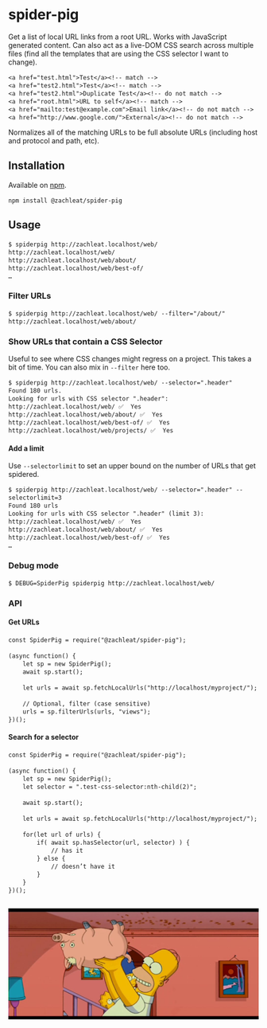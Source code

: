 # spider-pig

Get a list of local URL links from a root URL. Works with JavaScript generated content. Can also act as a live-DOM CSS search across multiple files (find all the templates that are using the CSS selector I want to change).

```
<a href="test.html">Test</a><!-- match -->
<a href="test2.html">Test</a><!-- match -->
<a href="test2.html">Duplicate Test</a><!-- do not match -->
<a href="root.html">URL to self</a><!-- match -->
<a href="mailto:test@example.com">Email link</a><!-- do not match -->
<a href="http://www.google.com/">External</a><!-- do not match -->
```

Normalizes all of the matching URLs to be full absolute URLs (including host and protocol and path, etc).

## Installation

Available on [npm](https://www.npmjs.com/package/@zachleat/spider-pig).

```
npm install @zachleat/spider-pig
```

## Usage

```
$ spiderpig http://zachleat.localhost/web/
http://zachleat.localhost/web/
http://zachleat.localhost/web/about/
http://zachleat.localhost/web/best-of/
…
```

### Filter URLs

```
$ spiderpig http://zachleat.localhost/web/ --filter="/about/"
http://zachleat.localhost/web/about/
```

### Show URLs that contain a CSS Selector

Useful to see where CSS changes might regress on a project. This takes a bit of time. You can also mix in `--filter` here too.

```
$ spiderpig http://zachleat.localhost/web/ --selector=".header"
Found 180 urls.
Looking for urls with CSS selector ".header":
http://zachleat.localhost/web/ ✅  Yes
http://zachleat.localhost/web/about/ ✅  Yes
http://zachleat.localhost/web/best-of/ ✅  Yes
http://zachleat.localhost/web/projects/ ✅  Yes
```

#### Add a limit

Use `--selectorlimit` to set an upper bound on the number of URLs that get spidered.

```
$ spiderpig http://zachleat.localhost/web/ --selector=".header" --selectorlimit=3
Found 180 urls
Looking for urls with CSS selector ".header" (limit 3):
http://zachleat.localhost/web/ ✅  Yes
http://zachleat.localhost/web/about/ ✅  Yes
http://zachleat.localhost/web/best-of/ ✅  Yes
…
```

### Debug mode

```
$ DEBUG=SpiderPig spiderpig http://zachleat.localhost/web/
```

### API

#### Get URLs

```
const SpiderPig = require("@zachleat/spider-pig");

(async function() {
	let sp = new SpiderPig();
	await sp.start();

	let urls = await sp.fetchLocalUrls("http://localhost/myproject/");

	// Optional, filter (case sensitive)
	urls = sp.filterUrls(urls, "views");
})();
```

#### Search for a selector

```
const SpiderPig = require("@zachleat/spider-pig");

(async function() {
	let sp = new SpiderPig();
	let selector = ".test-css-selector:nth-child(2)";

	await sp.start();

	let urls = await sp.fetchLocalUrls("http://localhost/myproject/");

	for(let url of urls) {
		if( await sp.hasSelector(url, selector) ) {
			// has it
		} else {
			// doesn’t have it
		}
	}
})();
```

##

![Homer Simpson holding the Spider Pig](docs/spider-pig.jpg)